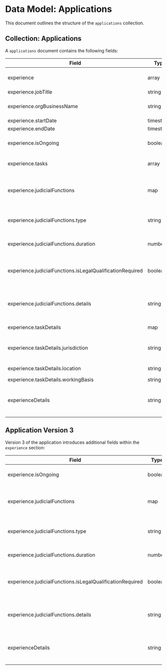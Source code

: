 # Data Model: Applications

This document outlines the structure of the `applications` collection.

## Collection: Applications

A `applications` document contains the following fields:

| Field                                                     | Type      | Description                                              |
| --------------------------------------------------------- | --------- | -------------------------------------------------------- |
| experience                                                | array     | Post-qualification experience                            |
| experience.jobTitle                                       | string    | Job title                                                |
| experience.orgBusinessName                                | string    | Name of the organization or business                     |
| experience.startDate                                      | timestamp | Start date                                               |
| experience.endDate                                        | timestamp | End date                                                 |
| experience.isOngoing                                      | boolean   | Indicates if the experience is ongoing                   |
| experience.tasks                                          | array     | Law-related tasks within this role                       |
| experience.judicialFunctions                              | map       | Involvement in judicial functions of courts or tribunals |
| experience.judicialFunctions.type                         | string    | Type of judicial or quasi-judicial post                  |
| experience.judicialFunctions.duration                     | number    | Accumulated sitting days in this post                    |
| experience.judicialFunctions.isLegalQualificationRequired | boolean   | Requirement of legal qualification for appointment       |
| experience.judicialFunctions.details                      | string    | Overview of powers, procedures, and responsibilities     |
| experience.taskDetails                                    | map       | Specific task details                                    |
| experience.taskDetails.jurisdiction                       | string    | Primary operating location or region                     |
| experience.taskDetails.location                           | string    | Jurisdiction or area of law                              |
| experience.taskDetails.workingBasis                       | string    | Basis of work                                            |
| experienceDetails                                         | string    | Details of how you have acquired the necessary skills    |

## Application Version 3

Version 3 of the application introduces additional fields within the `experience` section:

| Field                                                     | Type      | Description                                              |
| --------------------------------------------------------- | --------- | -------------------------------------------------------- |
| experience.isOngoing                                      | boolean   | Indicates if the experience is ongoing                   |
| experience.judicialFunctions                              | map       | Involvement in judicial functions of courts or tribunals |
| experience.judicialFunctions.type                         | string    | Type of judicial or quasi-judicial post                  |
| experience.judicialFunctions.duration                     | number    | Accumulated sitting days in this post                    |
| experience.judicialFunctions.isLegalQualificationRequired | boolean   | Requirement of legal qualification for appointment       |
| experience.judicialFunctions.details                      | string    | Overview of powers, procedures, and responsibilities     |
| experienceDetails                                         | string    | Details of how you have acquired the necessary skills    |
